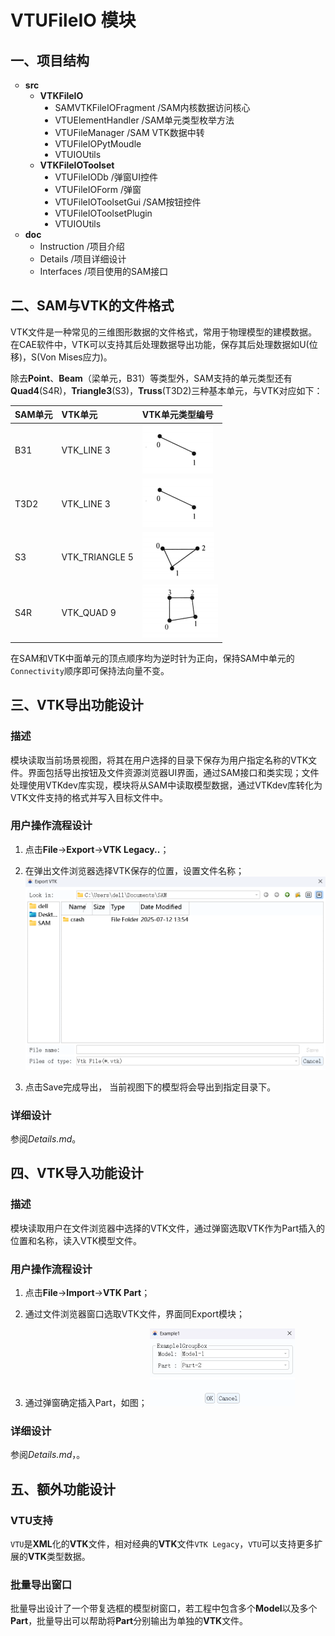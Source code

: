 # VTUFileIO 模块

## 一、项目结构

<ul style="list-style-type: circle;">
  <li><b>src</b>
    <ul style="list-style-type: circle;">
      <li><b>VTKFileIO</b>
        <ul style="list-style-type: disc;">
          <li>SAMVTKFileIOFragment  /SAM内核数据访问核心
          <li>VTUElementHandler /SAM单元类型枚举方法
          <li>VTUFileManager    /SAM VTK数据中转
          <li>VTUFileIOPytMoudle
          <li>VTUIOUtils</li>
        </ul>
      </li>
      <li><b>VTKFileIOToolset</b>
        <ul style="list-style-type: disc;">
          <li>VTUFileIODb   /弹窗UI控件
          <li>VTUFileIOForm /弹窗
          <li>VTUFileIOToolsetGui   /SAM按钮控件
          <li>VTUFileIOToolsetPlugin
          <li>VTUIOUtils</li>
        </ul>
      </li>
    </ul>
  </li>
  <li><b>doc</b>
    <ul style="list-style-type: circle;">
      <li>Instruction /项目介绍
      <li>Details   /项目详细设计
      <li>Interfaces    /项目使用的SAM接口
    </ul>
</ul>

## 二、SAM与VTK的文件格式

VTK文件是一种常见的三维图形数据的文件格式，常用于物理模型的建模数据。在CAE软件中，VTK可以支持其后处理数据导出功能，保存其后处理数据如U(位移)，S(Von Mises应力)。

除去**Point**、**Beam**（梁单元，B31）等类型外，SAM支持的单元类型还有**Quad4**(S4R)，**Triangle3**(S3)，**Truss**(T3D2)三种基本单元，与VTK对应如下：

|SAM单元|VTK单元|VTK单元类型编号|
|:--------|:--------|:--------|
|B31|VTK_LINE 3|![Line Cell](./Line.png)|
|T3D2|VTK_LINE 3|![Line Cell](./Line.png)|
|S3|VTK_TRIANGLE 5|![Triangle Cell](./Triangle.png)|
|S4R|VTK_QUAD 9|![Quad Cell](./Rectangle.png)|
 
在SAM和VTK中面单元的顶点顺序均为逆时针为正向，保持SAM中单元的`Connectivity`顺序即可保持法向量不变。

## 三、VTK导出功能设计

### 描述

模块读取当前场景视图，将其在用户选择的目录下保存为用户指定名称的VTK文件。界面包括导出按钮及文件资源浏览器UI界面，通过SAM接口和类实现；文件处理使用VTKdev库实现，模块将从SAM中读取模型数据，通过VTKdev库转化为VTK文件支持的格式并写入目标文件中。

### 用户操作流程设计

1. 点击**File**->**Export**->**VTK Legacy..**；

2. 在弹出文件浏览器选择VTK保存的位置，设置文件名称；
![Export](./ExportUI.png)

3. 点击Save完成导出，
当前视图下的模型将会导出到指定目录下。

### 详细设计

参阅*Details.md*。

## 四、VTK导入功能设计

### 描述

模块读取用户在文件浏览器中选择的VTK文件，通过弹窗选取VTK作为Part插入的位置和名称，读入VTK模型文件。

### 用户操作流程设计

1. 点击**File**->**Import**->**VTK Part**；

2. 通过文件浏览器窗口选取VTK文件，界面同Export模块；

3. 通过弹窗确定插入Part，如图；
![Import](./ImportUI.png)

### 详细设计

参阅*Details.md*，。

## 五、额外功能设计

### VTU支持

`VTU`是**XML**化的**VTK**文件，相对经典的**VTK**文件`VTK Legacy`，`VTU`可以支持更多扩展的**VTK**类型数据。

### 批量导出窗口

批量导出设计了一个带复选框的模型树窗口，若工程中包含多个**Model**以及多个**Part**，批量导出可以帮助将**Part**分别输出为单独的**VTK**文件。
